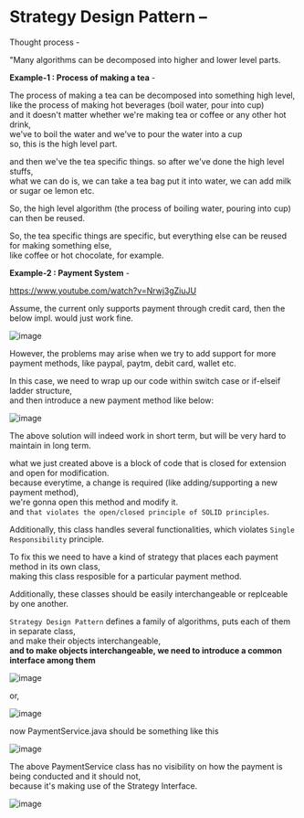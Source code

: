 # Strategy Design Pattern – 

Thought process - 

"Many algorithms can be decomposed into higher and lower level parts.

**Example-1 : Process of making a tea** -   

The process of making a tea can be decomposed into something high level,  
like the process of making hot beverages (boil water, pour into cup)  
and it doesn't matter whether we're making tea or coffee or any other hot drink,  
we've to boil the water and we've to pour the water into a cup  
so, this is the high level part.  

and then we've the tea specific things. so after we've done the high level stuffs,  
what we can do is, we can take a tea bag put it into water, we can add milk or sugar oe lemon etc.  

So, the high level algorithm (the process of boiling water, pouring into cup) can then be reused.  
 
So, the tea specific things are specific, but everything else can be reused for making something else,  
like coffee or hot chocolate, for example.  

**Example-2 : Payment System** -  

https://www.youtube.com/watch?v=Nrwj3gZiuJU  

Assume, the current only supports payment through credit card, then the below impl. would just work fine.  

![image](https://user-images.githubusercontent.com/26399543/152636614-4752a917-dd83-496f-9fb4-d6af2f5f57ee.png)  

However, the problems may arise when we try to add support for more payment methods, like paypal, paytm, debit card, wallet etc.  

In this case, we need to wrap up our code within switch case or if-elseif ladder structure,  
and then introduce a new payment method like below:  

![image](https://user-images.githubusercontent.com/26399543/152636782-f657a371-7fb3-4f04-b0b1-7744742b4830.png)  

The above solution will indeed work in short term, but will be very hard to maintain in long term.  

what we just created above is a block of code that is closed for extension and open for modification.  
because everytime, a change is required (like adding/supporting a new payment method),  
we're gonna open this method and modify it.  
and `that violates the open/closed principle of SOLID principles`.  

Additionally, this class handles several functionalities, which violates `Single Responsibility` principle.  

To fix this we need to have a kind of strategy that places each payment method in its own class,  
making this class resposible for a particular payment method.  

Additionally, these classes should be easily interchangeable or replceable by one another.  


`Strategy Design Pattern` defines a family of algorithms, puts each of them in separate class,  
and make their objects interchangeable,  
**and to make objects interchangeable, we need to introduce a common interface among them**  

![image](https://user-images.githubusercontent.com/26399543/152637196-4c2e89bc-5223-4d2a-a1ea-226362e08188.png)  

or,  

![image](https://user-images.githubusercontent.com/26399543/152637312-bf7b6eb1-037a-425f-95f6-3564c6530f4d.png)  

now PaymentService.java should be something like this  

![image](https://user-images.githubusercontent.com/26399543/152637337-d1292de1-0a19-47e8-b6e1-3619a758aefc.png)

The above PaymentService class has no visibility on how the payment is being conducted and it should not,  
because it's making use of the Strategy Interface.  

![image](https://user-images.githubusercontent.com/26399543/152637800-eb363662-7708-4f2c-9c4f-6fa45606f8e3.png)  


